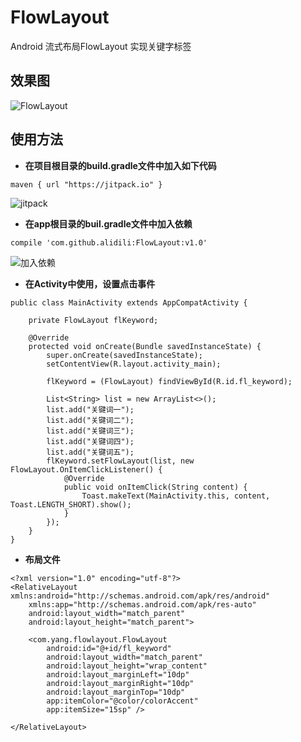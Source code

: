 # FlowLayout
Android 流式布局FlowLayout 实现关键字标签

## 效果图

![FlowLayout](http://img.blog.csdn.net/20161011110254828)

## 使用方法

- **在项目根目录的build.gradle文件中加入如下代码**

```
maven { url "https://jitpack.io" }
```

![jitpack](http://img.blog.csdn.net/20161017154320407)

- **在app根目录的buil.gradle文件中加入依赖**

```
compile 'com.github.alidili:FlowLayout:v1.0'
```

![加入依赖](http://img.blog.csdn.net/20161017154348181)

- **在Activity中使用，设置点击事件**

```
public class MainActivity extends AppCompatActivity {

    private FlowLayout flKeyword;

    @Override
    protected void onCreate(Bundle savedInstanceState) {
        super.onCreate(savedInstanceState);
        setContentView(R.layout.activity_main);

        flKeyword = (FlowLayout) findViewById(R.id.fl_keyword);

        List<String> list = new ArrayList<>();
        list.add("关键词一");
        list.add("关键词二");
        list.add("关键词三");
        list.add("关键词四");
        list.add("关键词五");
        flKeyword.setFlowLayout(list, new FlowLayout.OnItemClickListener() {
            @Override
            public void onItemClick(String content) {
                Toast.makeText(MainActivity.this, content, Toast.LENGTH_SHORT).show();
            }
        });
    }
}
```

- **布局文件**

```
<?xml version="1.0" encoding="utf-8"?>
<RelativeLayout xmlns:android="http://schemas.android.com/apk/res/android"
    xmlns:app="http://schemas.android.com/apk/res-auto"
    android:layout_width="match_parent"
    android:layout_height="match_parent">

    <com.yang.flowlayout.FlowLayout
        android:id="@+id/fl_keyword"
        android:layout_width="match_parent"
        android:layout_height="wrap_content"
        android:layout_marginLeft="10dp"
        android:layout_marginRight="10dp"
        android:layout_marginTop="10dp"
        app:itemColor="@color/colorAccent"
        app:itemSize="15sp" />

</RelativeLayout>
```
